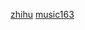 [zhihu](https://www.zhihu.com/people/sgbyg)
[music163](https://music.163.com/#/user/home?id=513925609)
